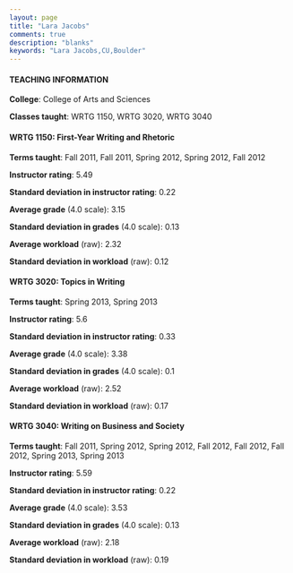```yaml
---
layout: page
title: "Lara Jacobs" 
comments: true
description: "blanks"
keywords: "Lara Jacobs,CU,Boulder"
---
```

<head>
<script src="https://ajax.googleapis.com/ajax/libs/jquery/2.1.3/jquery.min.js"></script>
<script src="https://dl.dropboxusercontent.com/s/pc42nxpaw1ea4o9/highcharts.js?dl=0"></script>
<!-- <script src="../assets/js/highcharts.js"></script> -->
<style type="text/css">@font-face {
	font-family: "Bebas Neue";
	src: url(https://www.filehosting.org/file/details/544349/BebasNeue Regular.otf) format("opentype");
	}
	h1.Bebas { 
		font-family: "Bebas Neue", Verdana, Tahoma;
	}
</style>
</head>
	   
#### TEACHING INFORMATION

**College**: College of Arts and Sciences

**Classes taught**: WRTG 1150, WRTG 3020, WRTG 3040

#### WRTG 1150: First-Year Writing and Rhetoric

**Terms taught**: Fall 2011, Fall 2011, Spring 2012, Spring 2012, Fall 2012

**Instructor rating**: 5.49

**Standard deviation in instructor rating**: 0.22

**Average grade** (4.0 scale): 3.15

**Standard deviation in grades** (4.0 scale): 0.13

**Average workload** (raw): 2.32

**Standard deviation in workload** (raw): 0.12

#### WRTG 3020: Topics in Writing

**Terms taught**: Spring 2013, Spring 2013

**Instructor rating**: 5.6

**Standard deviation in instructor rating**: 0.33

**Average grade** (4.0 scale): 3.38

**Standard deviation in grades** (4.0 scale): 0.1

**Average workload** (raw): 2.52

**Standard deviation in workload** (raw): 0.17

#### WRTG 3040: Writing on Business and Society

**Terms taught**: Fall 2011, Spring 2012, Spring 2012, Fall 2012, Fall 2012, Fall 2012, Spring 2013, Spring 2013

**Instructor rating**: 5.59

**Standard deviation in instructor rating**: 0.22

**Average grade** (4.0 scale): 3.53

**Standard deviation in grades** (4.0 scale): 0.13

**Average workload** (raw): 2.18

**Standard deviation in workload** (raw): 0.19

